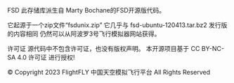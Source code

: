 FSD
此存储库派生自 Marty Bochane的FSD开源版代码。

它起源于一个zip文件“fsdunix.zip” 它几乎与 fsd-ubuntu-120413.tar.bz2 发行版的内容相同 仍然可以从阿波罗3号飞行模拟器网站获得。

许可证
源代码中不包含许可证，也没有版权声明。 本开源项目基于 CC BY-NC-SA 4.0 许可证 进行授权!

© Copyright 2023 FlightFLY 中国天空模拟飞行平台 All Rights Reserved
